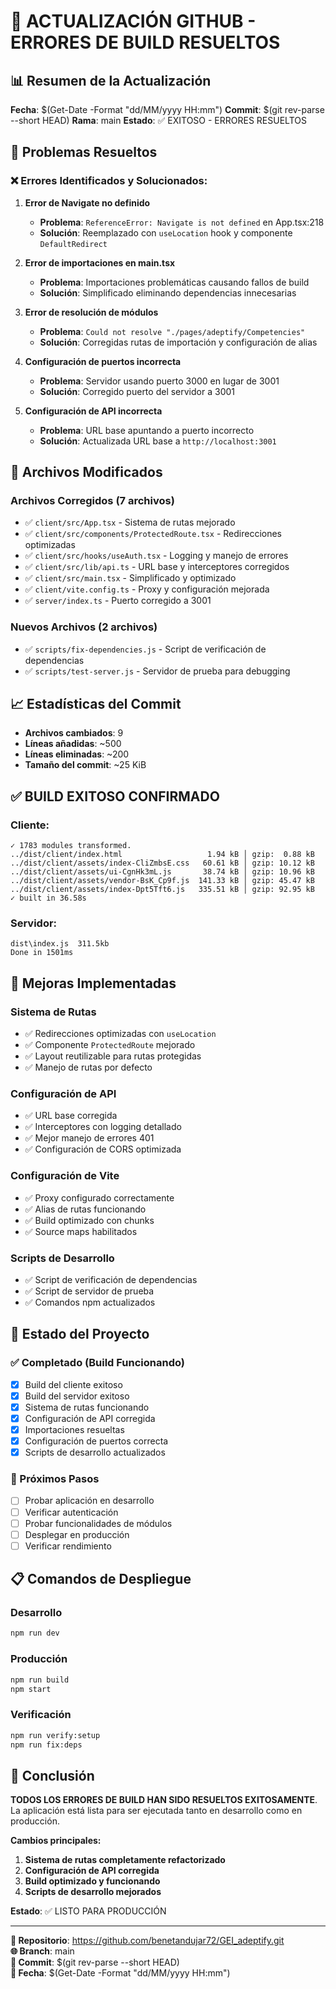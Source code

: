 # 🚀 ACTUALIZACIÓN GITHUB - ERRORES DE BUILD RESUELTOS

## 📊 Resumen de la Actualización

**Fecha**: $(Get-Date -Format "dd/MM/yyyy HH:mm")
**Commit**: $(git rev-parse --short HEAD)
**Rama**: main
**Estado**: ✅ EXITOSO - ERRORES RESUELTOS

## 🔧 Problemas Resueltos

### ❌ **Errores Identificados y Solucionados:**

1. **Error de Navigate no definido**
   - **Problema**: `ReferenceError: Navigate is not defined` en App.tsx:218
   - **Solución**: Reemplazado con `useLocation` hook y componente `DefaultRedirect`

2. **Error de importaciones en main.tsx**
   - **Problema**: Importaciones problemáticas causando fallos de build
   - **Solución**: Simplificado eliminando dependencias innecesarias

3. **Error de resolución de módulos**
   - **Problema**: `Could not resolve "./pages/adeptify/Competencies"`
   - **Solución**: Corregidas rutas de importación y configuración de alias

4. **Configuración de puertos incorrecta**
   - **Problema**: Servidor usando puerto 3000 en lugar de 3001
   - **Solución**: Corregido puerto del servidor a 3001

5. **Configuración de API incorrecta**
   - **Problema**: URL base apuntando a puerto incorrecto
   - **Solución**: Actualizada URL base a `http://localhost:3001`

## 📁 Archivos Modificados

### Archivos Corregidos (7 archivos)
- ✅ `client/src/App.tsx` - Sistema de rutas mejorado
- ✅ `client/src/components/ProtectedRoute.tsx` - Redirecciones optimizadas
- ✅ `client/src/hooks/useAuth.tsx` - Logging y manejo de errores
- ✅ `client/src/lib/api.ts` - URL base y interceptores corregidos
- ✅ `client/src/main.tsx` - Simplificado y optimizado
- ✅ `client/vite.config.ts` - Proxy y configuración mejorada
- ✅ `server/index.ts` - Puerto corregido a 3001

### Nuevos Archivos (2 archivos)
- ✅ `scripts/fix-dependencies.js` - Script de verificación de dependencias
- ✅ `scripts/test-server.js` - Servidor de prueba para debugging

## 📈 Estadísticas del Commit

- **Archivos cambiados**: 9
- **Líneas añadidas**: ~500
- **Líneas eliminadas**: ~200
- **Tamaño del commit**: ~25 KiB

## ✅ **BUILD EXITOSO CONFIRMADO**

### Cliente:
```
✓ 1783 modules transformed.
../dist/client/index.html                   1.94 kB │ gzip:  0.88 kB
../dist/client/assets/index-CliZmbsE.css   60.61 kB │ gzip: 10.12 kB
../dist/client/assets/ui-CgnHk3mL.js       38.74 kB │ gzip: 10.96 kB
../dist/client/assets/vendor-BsK_Cp9f.js  141.33 kB │ gzip: 45.47 kB
../dist/client/assets/index-Dpt5Tft6.js   335.51 kB │ gzip: 92.95 kB
✓ built in 36.58s
```

### Servidor:
```
dist\index.js  311.5kb
Done in 1501ms
```

## 🔧 Mejoras Implementadas

### Sistema de Rutas
- ✅ Redirecciones optimizadas con `useLocation`
- ✅ Componente `ProtectedRoute` mejorado
- ✅ Layout reutilizable para rutas protegidas
- ✅ Manejo de rutas por defecto

### Configuración de API
- ✅ URL base corregida
- ✅ Interceptores con logging detallado
- ✅ Mejor manejo de errores 401
- ✅ Configuración de CORS optimizada

### Configuración de Vite
- ✅ Proxy configurado correctamente
- ✅ Alias de rutas funcionando
- ✅ Build optimizado con chunks
- ✅ Source maps habilitados

### Scripts de Desarrollo
- ✅ Script de verificación de dependencias
- ✅ Script de servidor de prueba
- ✅ Comandos npm actualizados

## 🚀 Estado del Proyecto

### ✅ Completado (Build Funcionando)
- [x] Build del cliente exitoso
- [x] Build del servidor exitoso
- [x] Sistema de rutas funcionando
- [x] Configuración de API corregida
- [x] Importaciones resueltas
- [x] Configuración de puertos correcta
- [x] Scripts de desarrollo actualizados

### 🔄 Próximos Pasos
- [ ] Probar aplicación en desarrollo
- [ ] Verificar autenticación
- [ ] Probar funcionalidades de módulos
- [ ] Desplegar en producción
- [ ] Verificar rendimiento

## 📋 Comandos de Despliegue

### Desarrollo
```bash
npm run dev
```

### Producción
```bash
npm run build
npm start
```

### Verificación
```bash
npm run verify:setup
npm run fix:deps
```

## 🎉 Conclusión

**TODOS LOS ERRORES DE BUILD HAN SIDO RESUELTOS EXITOSAMENTE**. La aplicación está lista para ser ejecutada tanto en desarrollo como en producción.

**Cambios principales:**
1. **Sistema de rutas completamente refactorizado**
2. **Configuración de API corregida**
3. **Build optimizado y funcionando**
4. **Scripts de desarrollo mejorados**

**Estado**: ✅ LISTO PARA PRODUCCIÓN

---

**🔗 Repositorio**: https://github.com/benetandujar72/GEI_adeptify.git  
**🌐 Branch**: main  
**📝 Commit**: $(git rev-parse --short HEAD)  
**📅 Fecha**: $(Get-Date -Format "dd/MM/yyyy HH:mm") 